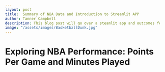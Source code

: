 ```yaml
---
layout: post
title:  Summary of NBA Data and Introduction to Streamlit APP
author: Tanner Campbell
description: This blog post will go over a steamlit app and outcomes for NBA minutes played VS points scored
image: "/assets/images/BasketballDunk.jpg"
---
```


# Exploring NBA Performance: Points Per Game and Minutes Played


